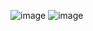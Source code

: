 ![image](https://github.com/user-attachments/assets/b458a880-3586-4f13-9d43-ab05569399f2)
![image](https://github.com/user-attachments/assets/c4aa6a45-9f83-426b-bf2e-4e7a95802f38)
